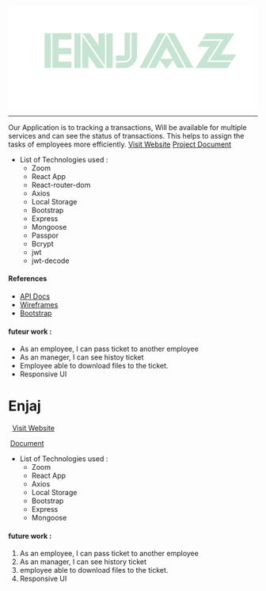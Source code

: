 
![Enjaj](/Enjaz.png)
___
<!-- **Note: !** -->
Our Application is to tracking a transactions, Will be available for multiple services and can see the status of transactions. This helps to assign the tasks of employees more efficiently. 
[Visit Website](https://comingson.Enjaz.com)
[Project Document](Enjaz.pdf)
- List of Technologies used :
  - Zoom
  - React App
  - React-router-dom
  - Axios
  - Local Storage
  - Bootstrap
  - Express
  - Mongoose
  - Passpor
  - Bcrypt
  - jwt
  - jwt-decode
#### References
- [API Docs](https://mongoosejs.com/docs/api.html)
- [Wireframes](https://www.draw.io/)
- [Bootstrap](https://react-bootstrap.github.io/)
#### futeur work :
- As an employee, I can pass ticket to another employee
-  As an maneger, I can see histoy ticket 
- Employee able to download files to the ticket.
- Responsive UI

# Enjaj
​
​
[Visit Website](https://enjaz-0011.herokuapp.com/)
​
<!-- **Note: !** -->
​
[Document](Enjaz.pdf)
​
​
- List of Technologies used :
  - Zoom
  - React App
  - Axios
  - Local Storage
  - Bootstrap
  - Express
  - Mongoose


#### future work :
 1. As an employee, I can pass ticket to another employee
 2. As an manager, I can see history ticket 
 3. employee able to download files to the ticket.
 4. Responsive UI


